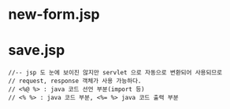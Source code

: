 
# new-form.jsp
# save.jsp


    //-- jsp 도 눈에 보이진 않지만 servlet 으로 자동으로 변환되어 사용되므로
    // request, response 객체가 사용 가능하다.
    // <%@ %> : java 코드 선언 부분(import 등)
    // <% %> : java 코드 부분, <%= %> java 코드 출력 부분